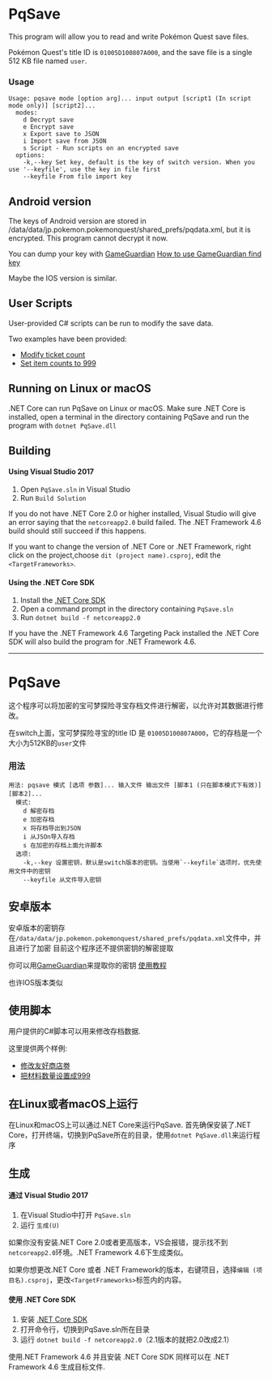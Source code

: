 # PqSave

This program will allow you to read and write Pokémon Quest save files.

Pokémon Quest's title ID is `01005D100807A000`, and the save file is a single 512 KB file named `user`.

### Usage
````
Usage: pqsave mode [option arg]... input output [script1 (In script mode only)] [script2]...
  modes:
    d Decrypt save
    e Encrypt save
    x Export save to JSON
    i Import save from JSON
    s Script - Run scripts on an encrypted save
  options:
    -k,--key Set key, default is the key of switch version. When you use '--keyfile', use the key in file first
	--keyfile From file import key
````
## Android version

The keys of Android version are stored in /data/data/jp.pokemon.pokemonquest/shared_prefs/pqdata.xml, but it is encrypted.
This program cannot decrypt it now.

You can dump your key with [GameGuardian](https://gameguardian.net/download)
[How to use GameGuardian find key](https://gbatemp.net/threads/qedit-a-pokemon-quest-web-based-save-editor.509951/page-5#post-8150042)

Maybe the IOS version is similar.

## User Scripts
User-provided C# scripts can be run to modify the save data.

Two examples have been provided:
- [Modify ticket count](PqSave/Scripts/tickets.csx)
- [Set item counts to 999](PqSave/Scripts/items.csx)

## Running on Linux or macOS

.NET Core can run PqSave on Linux or macOS.
Make sure .NET Core is installed, open a terminal in the directory containing PqSave and run the program with `dotnet PqSave.dll`

## Building

#### Using Visual Studio 2017
1. Open `PqSave.sln` in Visual Studio
2. Run `Build Solution`

If you do not have .NET Core 2.0 or higher installed, Visual Studio will give an error saying that the `netcoreapp2.0` build failed.
The .NET Framework 4.6 build should still succeed if this happens.

If you want to change the version of .NET Core or .NET Framework, right click on the project,choose `dit (project name).csproj`, edit the `<TargetFrameworks>`.

#### Using the .NET Core SDK

1. Install the [.NET Core SDK](https://www.microsoft.com/net/download/windows)
2. Open a command prompt in the directory containing `PqSave.sln`
3. Run `dotnet build -f netcoreapp2.0`

If you have the .NET Framework 4.6 Targeting Pack installed the .NET Core SDK will also build the program for .NET Framework 4.6.

----

# PqSave

这个程序可以将加密的宝可梦探险寻宝存档文件进行解密，以允许对其数据进行修改。

在switch上面，宝可梦探险寻宝的title ID 是 `01005D100807A000`，它的存档是一个大小为512KB的`user`文件

### 用法
````
用法: pqsave 模式 [选项 参数]... 输入文件 输出文件 [脚本1 (只在脚本模式下有效)] [脚本2]...
  模式:
    d 解密存档
    e 加密存档
    x 将存档导出到JSON
    i 从JSOn导入存档
    s 在加密的存档上面允许脚本
  选项:
    -k,--key 设置密钥，默认是switch版本的密钥。当使用`--keyfile`选项时，优先使用文件中的密钥
	--keyfile 从文件导入密钥
````
## 安卓版本

安卓版本的密钥存在`/data/data/jp.pokemon.pokemonquest/shared_prefs/pqdata.xml`文件中，并且进行了加密
目前这个程序还不提供密钥的解密提取

你可以用[GameGuardian](https://gameguardian.net/download)来提取你的密钥
[使用教程](https://gbatemp.net/threads/qedit-a-pokemon-quest-web-based-save-editor.509951/page-5#post-8150042)

也许IOS版本类似

## 使用脚本
用户提供的C#脚本可以用来修改存档数据.

这里提供两个样例:
- [修改友好商店劵](PqSave/Scripts/tickets.csx)
- [把材料数量设置成999](PqSave/Scripts/items.csx)

## 在Linux或者macOS上运行

在Linux和macOS上可以通过.NET Core来运行PqSave.
首先确保安装了.NET Core，打开终端，切换到PqSave所在的目录，使用`dotnet PqSave.dll`来运行程序

## 生成

#### 通过 Visual Studio 2017
1. 在Visual Studio中打开 `PqSave.sln`
2. 运行 `生成(U)`

如果你没有安装.NET Core 2.0或者更高版本，VS会报错，提示找不到`netcoreapp2.0`环境。.NET Framework 4.6下生成类似。

如果你想更改.NET Core 或者 .NET Framework的版本，右键项目，选择`编辑 (项目名).csproj`，更改`<TargetFrameworks>`标签内的内容。

#### 使用 .NET Core SDK

1. 安装 [.NET Core SDK](https://www.microsoft.com/net/download/windows)
2. 打开命令行，切换到PqSave.sln所在目录
3. 运行 `dotnet build -f netcoreapp2.0`（2.1版本的就把2.0改成2.1）

使用.NET Framework 4.6 并且安装 .NET Core SDK 同样可以在 .NET Framework 4.6 生成目标文件.

